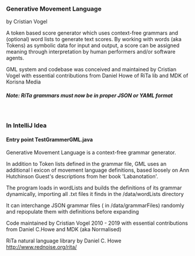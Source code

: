 
### Generative Movement Language
by Cristian Vogel

A token based score generator which uses context-free grammars
and (optional) word lists to generate text scores. By working with words (aka Tokens)
as symbolic data for input and output, a score can be assigned meaning
through interpretation by human performers and/or software agents.

GML system and codebase was conceived and maintained by Cristian Vogel
with essential contributions from Daniel Howe of RiTa lib and MDK of Korisna Media
<br>

##### Note: RiTa grammars must now be in proper JSON or YAML format

<br>

### In IntelliJ Idea
#### Entry point TestGrammerGML.java 

Generative Movement Language is a context-free grammar generator.
 
 In addition to Token lists defined in the grammar file, GML uses an additional l
 exicon of movement language definitions, based loosely on 
 Ann Hutchinson Guest's descriptions from her book 'Labanotation'.
 
 The program loads in  wordLists and builds the definitions of its  grammar  
 dynamically, importing all .txt files it finds in the /data/wordLists directory 
 
 It can interchange JSON grammar files ( in /data/grammarFiles) randomly 
 and repopulate them with definitions before expanding
 

 
 Code maintained by Cristian Vogel 2010 - 2019
 with essential contributions from Daniel C.Howe and MDK (aka Normalised)
 
 RiTa natural language library by Daniel C. Howe
 http://www.rednoise.org/rita/


